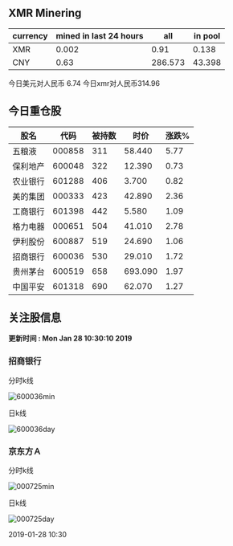 ## XMR Minering

|currency|mined in last 24 hours|all|in pool|
|---|---|---|---|
|XMR|0.002|0.91|0.138|
|CNY|0.63|286.573|43.398|

今日美元对人民币 6.74	今日xmr对人民币314.96


## 今日重仓股 

|股名|代码|被持数|时价|涨跌%|
|---|---|---|---|---|
|五粮液|000858|311|58.440|5.77|
|保利地产|600048|322|12.390|0.73|
|农业银行|601288|406|3.700|0.82|
|美的集团|000333|423|42.890|2.36|
|工商银行|601398|442|5.580|1.09|
|格力电器|000651|504|41.010|2.78|
|伊利股份|600887|519|24.690|1.06|
|招商银行|600036|530|29.010|1.72|
|贵州茅台|600519|658|693.090|1.97|
|中国平安|601318|690|62.070|1.27|

## 关注股信息
**更新时间 : Mon Jan 28 10:30:10 2019**
### 招商银行 
分时k线

![600036min](http://image.sinajs.cn/newchart/min/n/sh600036.gif)

日k线

![600036day](http://image.sinajs.cn/newchart/daily/n/sh600036.gif)

### 京东方Ａ 
分时k线

![000725min](http://image.sinajs.cn/newchart/min/n/sz000725.gif)

日k线

![000725day](http://image.sinajs.cn/newchart/daily/n/sz000725.gif)

2019-01-28 10:30